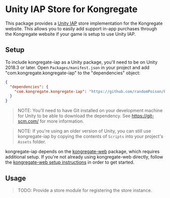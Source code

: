 # Unity IAP Store for Kongregate

This package provides a [Unity IAP](https://docs.unity3d.com/Manual/UnityIAP.html) store implementation for the Kongregate website. This allows you to easily add support in-app purchases through the Kongregate website if your game is setup to use Unity IAP.

## Setup

To include kongregate-iap as a Unity package, you'll need to be on Unity 2018.3 or later. Open `Packages/manifest.json` in your project and add "com.kongregate.kongregate-iap" to the "dependencies" object:

```json
{
  "dependencies": {
    "com.kongregate.kongregate-iap": "https://github.com/randomPoison/kongregate-iap.git"
  }
}
```

> NOTE: You'll need to have Git installed on your development machine for Unity to be able to download the dependency. See https://git-scm.com/ for more information.

> NOTE: If you're using an older version of Unity, you can still use kongregate-iap by copying the contents of `Scripts` into your project's `Assets` folder.

kongregate-iap depends on the [kongregate-web](https://github.com/randomPoison/kongregate-web) package, which requires additional setup. If you're not already using kongregate-web directly, follow the [kongregate-web setup instructions](https://github.com/randomPoison/kongregate-web#setup) in order to get started.

## Usage

> TODO: Provide a store module for registering the store instance.